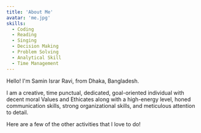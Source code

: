 ```yaml
---
title: 'About Me'
avatar: 'me.jpg'
skills:
  - Coding
  - Reading
  - Singing
  - Decision Making
  - Problem Solving
  - Analytical Skill
  - Time Management
---
```


Hello! I'm Samin Israr Ravi, from Dhaka, Bangladesh.

I am a creative, time punctual, dedicated, goal-oriented individual with decent moral Values and Ethicates along with a high-energy level, honed communication skills, strong organizational skills, and meticulous attention to detail.

Here are a few of the other activities that I love to do!

